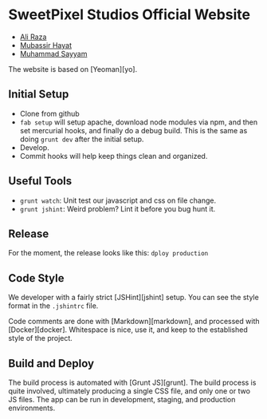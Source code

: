 
SweetPixel Studios Official Website
================================================================================

* [Ali Raza](https://github.com/aliirz)
* [Mubassir Hayat](https://github.com/mubassirhayat)
* [Muhammad Sayyam](https://github.com/mmsayyam)

The website is based on [Yeoman][yo].

## Initial Setup

* Clone from github
* `fab setup` will setup apache, download node modules via npm, and then
  set mercurial hooks, and finally do a debug build. This is the same as
  doing `grunt dev` after the initial setup.
* Develop.
* Commit hooks will help keep things clean and organized.

## Useful Tools

* `grunt watch`: Unit test our javascript and css on file change.
* `grunt jshint`: Weird problem? Lint it before you bug hunt it.

## Release

For the moment, the release looks like this:
`dploy production`

## Code Style

We developer with a fairly strict [JSHint][jshint] setup. You can see the
style format in the `.jshintrc` file.

Code comments are done with [Markdown][markdown], and processed with
[Docker][docker]. Whitespace is nice, use it, and keep to the established
style of the project.

## Build and Deploy

The build process is automated with [Grunt JS][grunt]. The build process is
quite involved, ultimately producing a single CSS file, and only one or two
JS files. The app can be run in development, staging, and production
environments.
